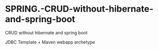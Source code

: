 # SPRING.-CRUD-without-hibernate-and-spring-boot
CRUD without hibernate and spring boot

JDBC Template + Maven webapp archetype 
